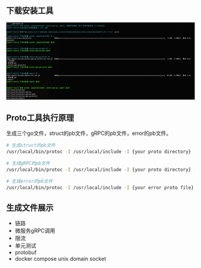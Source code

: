 ## 下载安装工具
![img.png](../../images/tools/img.png)

## Proto工具执行原理
生成三个go文件，struct的pb文件，gRPC的pb文件，error的pb文件。
```bash
# 生成struct的pb文件
/usr/local/bin/protoc -I /usr/local/include -I {your proto directory} --go_out={output directory}
```

```bash
# 生成gRPC的pb文件
/usr/local/bin/protoc -I /usr/local/include -I {your proto directory} --go-grpc_out={output directory}
```

```bash
# 生成error的pb文件
/usr/local/bin/protoc -I /usr/local/include -I {your error proto file} --go-errors_out={output directory}
```

## 生成文件展示


* 链路
* 微服务gRPC调用
* 限流  
* 单元测试
* protobuf
* docker compose unix domain socket